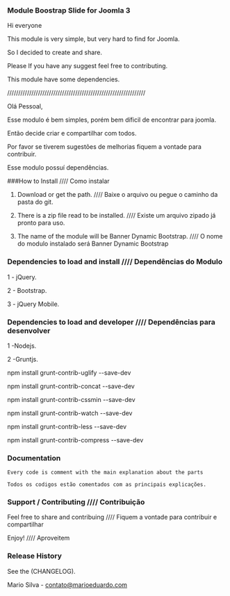 ### Module Boostrap Slide for Joomla 3

Hi everyone

This module is very simple, but very hard to find for Joomla.

So I decided to create and share.

Please If you have any suggest feel free to contributing.

This module have some dependencies.

///////////////////////////////////////////////////////////////

Olá Pessoal,

Esse modulo é bem simples, porém bem díficil de encontrar para joomla.

Então decide criar e compartilhar com todos.

Por favor se tiverem sugestões de melhorias fiquem a vontade para contribuir.

Esse modulo possuí dependências.

###How to Install //// Como instalar

1. Download or get the path. //// Baixe o arquivo ou pegue o caminho da pasta do git.

2. There is a zip file read to be installed. //// Existe um arquivo zipado já pronto para uso.

3. The name of the module will be Banner Dynamic Bootstrap. //// O nome do modulo instalado será Banner Dynamic Bootstrap

### Dependencies to load and install //// Dependências do Modulo

1 - jQuery.

2 - Bootstrap.

3 - jQuery Mobile.

### Dependencies to load and developer //// Dependências para desenvolver 

1 -Nodejs.

2 -Gruntjs.

npm install grunt-contrib-uglify --save-dev

npm install grunt-contrib-concat --save-dev

npm install grunt-contrib-cssmin --save-dev

npm install grunt-contrib-watch --save-dev

npm install grunt-contrib-less --save-dev

npm install grunt-contrib-compress --save-dev

### Documentation

```
Every code is comment with the main explanation about the parts

Todos os codigos estão comentados com as principais explicações.

```

### Support / Contributing //// Contribuição

Feel free to share and contribuing //// Fiquem a vontade para contribuir e compartilhar

Enjoy!  //// Aproveitem


### Release History
See the (CHANGELOG).

Mario Silva - contato@marioeduardo.com
